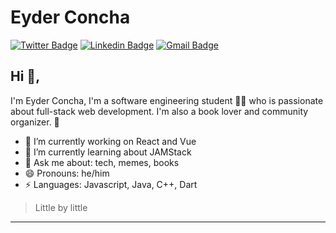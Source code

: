 # Eyder Concha  
[![Twitter Badge](https://img.shields.io/badge/-@EyderACM-1ca0f1?style=flat-square&labelColor=1ca0f1&logo=twitter&logoColor=white&link=https://twitter.com/AztekWrror)](https://twitter.com/AztekWrror) [![Linkedin Badge](https://img.shields.io/badge/-EyderACM-blue?style=flat-square&logo=Linkedin&logoColor=white&link=https://www.linkedin.com/in/eyderacm/)](https://www.linkedin.com/in/eyderacm/) [![Gmail Badge](https://img.shields.io/badge/-eyderacm@gmail.com-c14438?style=flat-square&logo=Gmail&logoColor=white&link=mailto:eyderacm@gmail.com)](mailto:eyderacm@gmail.com)

## Hi 👋, 
I'm Eyder Concha, I'm a software engineering student 👨‍💻 who is passionate about full-stack web development. I'm also a book lover and community organizer. 📑

- 🔭 I’m currently working on React and Vue
- 🌱 I’m currently learning about JAMStack 
- 💬 Ask me about: tech, memes, books
- 😄 Pronouns: he/him
-  ⚡ Languages: Javascript, Java, C++, Dart


> Little by little

---
